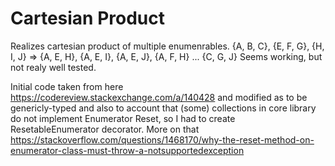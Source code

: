 # Cartesian Product
Realizes cartesian product of multiple enumenrables.
{A, B, C}, {E, F, G}, {H, I, J} => {A, E, H}, {A, E, I}, {A, E, J}, {A, F, H} ... {C, G, J}
Seems working, but not realy well tested.

Initial code taken from here https://codereview.stackexchange.com/a/140428 and modified as to be genericly-typed and also to account that (some) collections in core library do not implement Enumerator Reset, so I had to create ResetableEnumerator decorator. More on that https://stackoverflow.com/questions/1468170/why-the-reset-method-on-enumerator-class-must-throw-a-notsupportedexception
